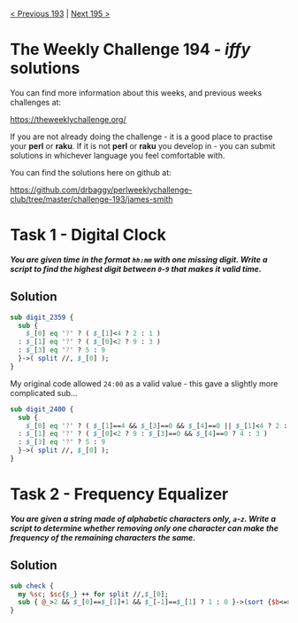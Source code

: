 [< Previous 193](https://github.com/drbaggy/perlweeklychallenge-club/tree/master/challenge-193/james-smith) |
[Next 195 >](https://github.com/drbaggy/perlweeklychallenge-club/tree/master/challenge-195/james-smith)

# The Weekly Challenge 194 - *iffy* solutions

You can find more information about this weeks, and previous weeks challenges at:

  https://theweeklychallenge.org/

If you are not already doing the challenge - it is a good place to practise your
**perl** or **raku**. If it is not **perl** or **raku** you develop in - you can
submit solutions in whichever language you feel comfortable with.

You can find the solutions here on github at:

https://github.com/drbaggy/perlweeklychallenge-club/tree/master/challenge-193/james-smith

# Task 1 - Digital Clock

***You are given time in the format `hh:mm` with one missing digit. Write a script to find the highest digit between `0`-`9` that makes it valid time.***

## Solution

```perl
sub digit_2359 {
  sub {
    $_[0] eq '?' ? ( $_[1]<4 ? 2 : 1 )
  : $_[1] eq '?' ? ( $_[0]<2 ? 9 : 3 )
  : $_[3] eq '?' ? 5 : 9
  }->( split //, $_[0] );
}
```

My original code allowed `24:00` as a valid value - this gave a slightly more complicated sub...

```perl
sub digit_2400 {
  sub {
    $_[0] eq '?' ? ( $_[1]==4 && $_[3]==0 && $_[4]==0 || $_[1]<4 ? 2 : 1 )
  : $_[1] eq '?' ? ( $_[0]<2 ? 9 : $_[3]==0 && $_[4]==0 ? 4 : 3 )
  : $_[3] eq '?' ? 5 : 9
  }->( split //, $_[0] );
}
```

# Task 2 - Frequency Equalizer

***You are given a string made of alphabetic characters only, `a`-`z`. Write a script to determine whether removing only one character can make the frequency of the remaining characters the same.***

## Solution

```perl
sub check {
  my %sc; $sc{$_} ++ for split //,$_[0];
  sub { @_>2 && $_[0]==$_[1]+1 && $_[-1]==$_[1] ? 1 : 0 }->(sort {$b<=>$a} values %sc);
}
```
